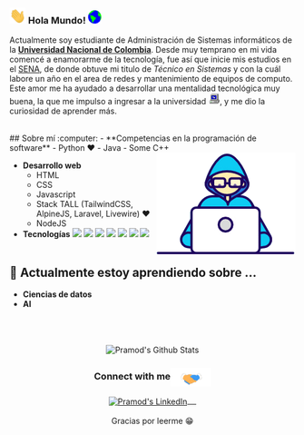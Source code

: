 ### <img src="https://github.com/Werffios/NicolasSuarez/blob/109b2341f88f0ae92b137f9f5e5b636d28f8136d/Assets/Hi.gif" width="29px"> Hola Mundo!&nbsp;<img src="https://github.com/Werffios/NicolasSuarez/blob/109b2341f88f0ae92b137f9f5e5b636d28f8136d/Assets/Earth.gif" width="24px">
<p>Actualmente soy estudiante de Administración de Sistemas informáticos de la <a href="https://unal.edu.co/"><b>Universidad Nacional de Colombia</b></a>. 
Desde muy temprano en mi vida comencé a enamorarme de la tecnología, fue así que inicie mis estudios en el <a href="sena.edu.co">SENA</a>, de donde obtuve mi
titulo de <em>Técnico en Sistemas</em> y con la cuál labore un año en el area de redes y mantenimiento de equipos de computo.
Este amor me ha ayudado a desarrollar una mentalidad tecnológica muy buena, la que me impulso a ingresar a la universidad
<img src="https://github.com/Werffios/NicolasSuarez/blob/109b2341f88f0ae92b137f9f5e5b636d28f8136d/Assets/PC.gif" height="20px"/>, 
y me dio la curiosidad de aprender más.</p>
<br/>
## Sobre mí :computer: 
- **Competencias en la programación de software**
	- Python ❤️
	- Java
	- Some C++

<img align="right" src="https://github.com/Werffios/NicolasSuarez/blob/109b2341f88f0ae92b137f9f5e5b636d28f8136d/Assets/Developer.gif"/>

- **Desarrollo web**
	- HTML
	- CSS
	- Javascript
	- Stack TALL (TailwindCSS, AlpineJS, Laravel, Livewire) ❤️
    - NodeJS 
- **Tecnologías**
<code><a href="https://www.python.org/" target="_blank"><img height="50" src="https://www.vectorlogo.zone/logos/python/python-ar21.svg"></a></code>
<code><a href="https://www.linux.org/" target="_blank"><img height="50" src="https://www.vectorlogo.zone/logos/linux/linux-ar21.svg"></a></code>
<code><a href="https://aws.amazon.com/" target="_blank"><img height="50" src="https://www.vectorlogo.zone/logos/amazon_aws/amazon_aws-ar21.svg"></a></code>
<code><a href="https://azure.microsoft.com/" target="_blank"><img height="50" src="https://www.vectorlogo.zone/logos/microsoft_azure/microsoft_azure-ar21.svg"></a></code>
<code><a href="https://www.docker.com/" target="_blank"><img height="50" src="https://www.vectorlogo.zone/logos/docker/docker-official.svg"></a></code>
<code><a href="https://wordpress.org/" target="_blank"><img height="50" src="https://www.vectorlogo.zone/logos/wordpress/wordpress-ar21.svg"></a></code>
<code><a href="https://www.djangoproject.com/" target="_blank"><img height="50" src="https://www.vectorlogo.zone/logos/djangoproject/djangoproject-ar21.svg"></a></code>
<br/><br/>



## 🌱 Actualmente estoy aprendiendo sobre ...
- **Ciencias de datos**
- **AI**
<br/>
  <br/>



<p align="center">
<img align="center" src="https://github-readme-stats.vercel.app/api?username=werffios&&show_icons=true&theme=radical" alt="Pramod's Github Stats">
</p>  

<div align="center">
  <h3 align="center">Connect with me<img align="center" src="https://github.com/Werffios/NicolasSuarez/blob/109b2341f88f0ae92b137f9f5e5b636d28f8136d/Assets/Handshake.gif" height="33px" /></h3> 
</div>
<p align="center">
 <a href="https://www.linkedin.com/in/nicolassuarezrodriguez/" target="blank">
  <img align="center" alt="Pramod's LinkedIn" width="30px" src="https://www.vectorlogo.zone/logos/linkedin/linkedin-icon.svg" /> &nbsp; &nbsp;
 </a>
  <br/>
  <br/>
  Gracias por leerme 😁<br/>
</p>
<!-- <p align="center"><img alt="Profile Hits" src="https://hits.seeyoufarm.com/api/count/incr/badge.svg?url=https%3A%2F%2Fgithub.com%2Fwerffios%2F" /></p> -->

